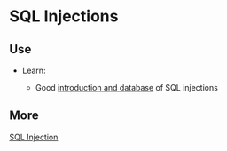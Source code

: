 # SQL Injections

## Use

* Learn:

    * Good [introduction and database](https://www.owasp.org/index.php/SQL_injection) of SQL injections

## More

[SQL Injection](https://en.wikipedia.org/wiki/SQL_injection)
